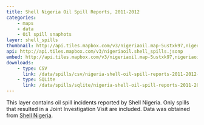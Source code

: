 ```yaml
---
title: Shell Nigeria Oil Spill Reports, 2011-2012
categories: 
    - maps
    - data
    - Oil spill snaphots
layer: shell_spills
thumbnail: http://api.tiles.mapbox.com/v3/nigeriaoil.map-5ustxk97,nigeriaoil.shell_spills/8/132/124.png128
api: http://api.tiles.mapbox.com/v3/nigeriaoil.shell_spills.jsonp
embed: http://api.tiles.mapbox.com/v3/nigeriaoil.map-5ustxk97,nigeriaoil.shell_spills.html
downloads:
    - type: CSV
      link: /data/spills/csv/nigeria-shell-oil-spill-reports-2011-2012-pt.csv
    - type: SQLite
      link: /data/spills/sqlite/nigeria-shell-oil-spill-reports-2011-2012-pt.sqlite
---
```

<p>This layer contains oil spill incidents reported by Shell Nigeria. Only spills that resulted in a Joint Investigation Visit are included. Data was obtained from <a href="http://shell.com.ng/">Shell Nigeria</a>.</p>
